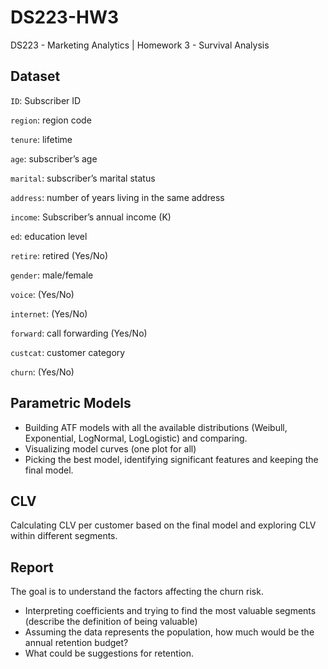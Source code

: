 # DS223-HW3

DS223 - Marketing Analytics | Homework 3 - Survival Analysis

## Dataset

`ID`: Subscriber ID

`region`: region code

`tenure`: lifetime

`age`: subscriber’s age

`marital`: subscriber’s marital status

`address`: number of years living in the same address 

`income`: Subscriber’s annual income (K)

`ed`: education level

`retire`: retired (Yes/No)

`gender`: male/female

`voice`: (Yes/No)

`internet`: (Yes/No)

`forward`: call forwarding (Yes/No)

`custcat`: customer category

`churn`: (Yes/No)


## Parametric Models

- Building ATF models with all the available distributions (Weibull, Exponential, LogNormal, LogLogistic) and comparing. 
- Visualizing model curves (one plot for all)
- Picking the best model, identifying significant features and keeping the final model.


## CLV

Calculating CLV per customer based on the final model and exploring CLV within different segments.


## Report

The goal is to understand the factors affecting the churn risk.

- Interpreting coefficients and trying to find the most valuable segments (describe the definition of being valuable)
- Assuming the data represents the population, how much would be the annual retention budget? 
- What could be suggestions for retention.
